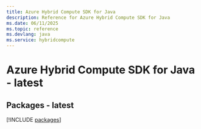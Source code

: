```yaml
---
title: Azure Hybrid Compute SDK for Java
description: Reference for Azure Hybrid Compute SDK for Java
ms.date: 06/11/2025
ms.topic: reference
ms.devlang: java
ms.service: hybridcompute
---
```

# Azure Hybrid Compute SDK for Java - latest
## Packages - latest
[!INCLUDE [packages](hybrid-compute-index.md)]